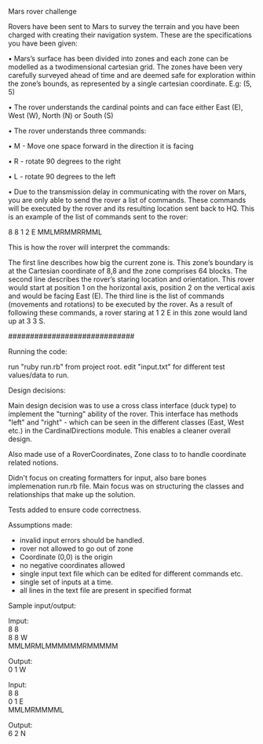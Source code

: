 Mars rover challenge

Rovers have been sent to Mars to survey the terrain and you have been charged with
creating their navigation system. These are the specifications you have been given:

• Mars’s surface has been divided into zones and each zone can be modelled as a twodimensional cartesian grid. The zones have been very carefully surveyed ahead of
time and are deemed safe for exploration within the zone’s bounds, as represented
by a single cartesian coordinate. E.g: (5, 5)

• The rover understands the cardinal points and can face either East (E), West (W),
North (N) or South (S)

• The rover understands three commands:

• M - Move one space forward in the direction it is facing

• R - rotate 90 degrees to the right

• L - rotate 90 degrees to the left

• Due to the transmission delay in communicating with the rover on Mars, you are only
able to send the rover a list of commands. These commands will be executed by the
rover and its resulting location sent back to HQ. This is an example of the list of
commands sent to the rover:

8 8
1 2 E
MMLMRMMRRMML

This is how the rover will interpret the commands:

The first line describes how big the current zone is. This zone’s boundary is at the Cartesian
coordinate of 8,8 and the zone comprises 64 blocks. The second line describes the rover’s
staring location and orientation. This rover would start at position 1 on the horizontal axis,
position 2 on the vertical axis and would be facing East (E). The third line is the list of
commands (movements and rotations) to be executed by the rover.
As a result of following these commands, a rover staring at 1 2 E in this zone would land up
at 3 3 S. 

#############################

Running the code:

run "ruby run.rb" from project root.
edit "input.txt" for different test values/data to run.

Design decisions:

Main design decision was to use a cross class interface (duck type)
to implement the "turning" ability of the rover. This interface has methods
"left" and "right" - which can be seen in the different classes (East, West etc.) in the CardinalDirections module. 
This enables a cleaner overall design.

Also made use of a RoverCoordinates, Zone class to to handle coordinate related
notions.

Didn't focus on creating formatters for input, also bare bones implemenation
run.rb file. Main focus was on structuring the classes and relationships that make
up the solution.

Tests added to ensure code correctness.

Assumptions made:

- invalid input errors should be handled.
- rover not allowed to go out of zone
- Coordinate (0,0) is the origin
- no negative coordinates allowed
- single input text file which can be edited for different 
commands etc.
- single set of inputs at a time.
- all lines in the text file are present in specified format

Sample input/output:

Imput:<br />
8 8 <br />
8 8 W<br />
MMLMRMLMMMMMMRMMMMM<br />

Output: <br />
 0 1 W<br />

Input:<br />
 8 8<br />
 0 1 E<br />
 MMLMRMMMML<br />

Output: <br />
 6 2 N<br />
